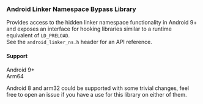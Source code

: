 ### Android Linker Namespace Bypass Library
Provides access to the hidden linker namespace functionality in Android 9+ and exposes an interface for hooking libraries similar to a runtime equivalent of `LD_PRELOAD`.  
See the `android_linker_ns.h` header for an API reference.

#### Support
Android 9+  
Arm64  
  
Android 8 and arm32 could be supported with some trivial changes, feel free to open an issue if you have a use for this library on either of them.
